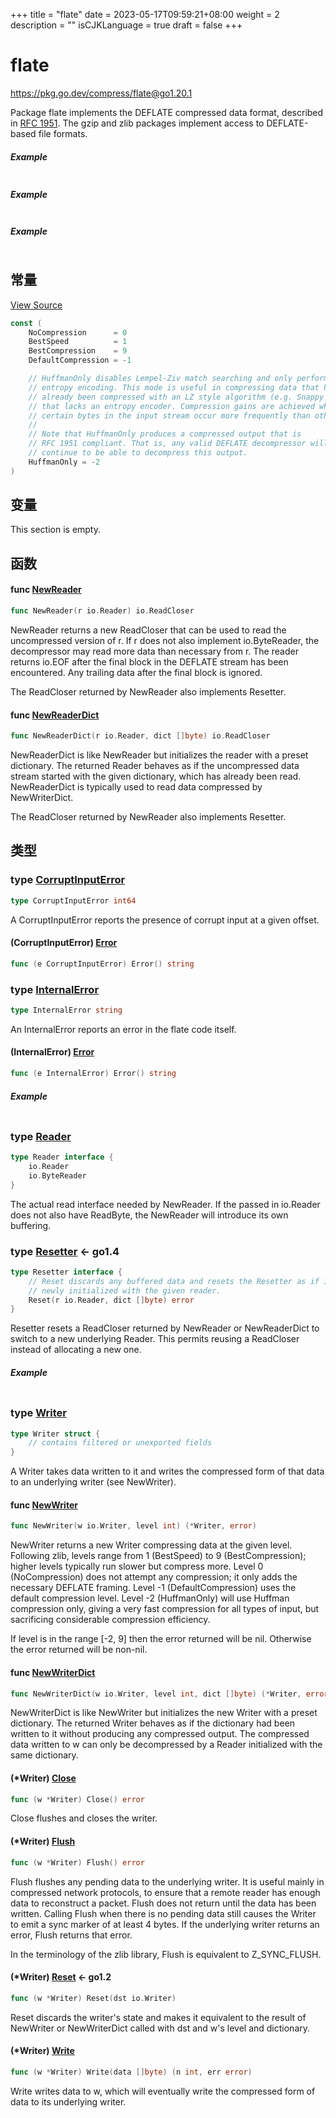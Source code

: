 +++
title = "flate"
date = 2023-05-17T09:59:21+08:00
weight = 2
description = ""
isCJKLanguage = true
draft = false
+++
# flate

https://pkg.go.dev/compress/flate@go1.20.1



Package flate implements the DEFLATE compressed data format, described in [RFC 1951](https://rfc-editor.org/rfc/rfc1951.html). The gzip and zlib packages implement access to DEFLATE-based file formats.

##### Example
``` go 
```

##### Example
``` go 
```

##### Example
``` go 
```









## 常量 

[View Source](https://cs.opensource.google/go/go/+/go1.20.1:src/compress/flate/deflate.go;l=14)

``` go 
const (
	NoCompression      = 0
	BestSpeed          = 1
	BestCompression    = 9
	DefaultCompression = -1

	// HuffmanOnly disables Lempel-Ziv match searching and only performs Huffman
	// entropy encoding. This mode is useful in compressing data that has
	// already been compressed with an LZ style algorithm (e.g. Snappy or LZ4)
	// that lacks an entropy encoder. Compression gains are achieved when
	// certain bytes in the input stream occur more frequently than others.
	//
	// Note that HuffmanOnly produces a compressed output that is
	// RFC 1951 compliant. That is, any valid DEFLATE decompressor will
	// continue to be able to decompress this output.
	HuffmanOnly = -2
)
```

## 变量

This section is empty.

## 函数

#### func [NewReader](https://cs.opensource.google/go/go/+/go1.20.1:src/compress/flate/inflate.go;l=796) 

``` go 
func NewReader(r io.Reader) io.ReadCloser
```

NewReader returns a new ReadCloser that can be used to read the uncompressed version of r. If r does not also implement io.ByteReader, the decompressor may read more data than necessary from r. The reader returns io.EOF after the final block in the DEFLATE stream has been encountered. Any trailing data after the final block is ignored.

The ReadCloser returned by NewReader also implements Resetter.

#### func [NewReaderDict](https://cs.opensource.google/go/go/+/go1.20.1:src/compress/flate/inflate.go;l=815) 

``` go 
func NewReaderDict(r io.Reader, dict []byte) io.ReadCloser
```

NewReaderDict is like NewReader but initializes the reader with a preset dictionary. The returned Reader behaves as if the uncompressed data stream started with the given dictionary, which has already been read. NewReaderDict is typically used to read data compressed by NewWriterDict.

The ReadCloser returned by NewReader also implements Resetter.

## 类型

### type [CorruptInputError](https://cs.opensource.google/go/go/+/go1.20.1:src/compress/flate/inflate.go;l=33) 

``` go 
type CorruptInputError int64
```

A CorruptInputError reports the presence of corrupt input at a given offset.

#### (CorruptInputError) [Error](https://cs.opensource.google/go/go/+/go1.20.1:src/compress/flate/inflate.go;l=35) 

``` go 
func (e CorruptInputError) Error() string
```

### type [InternalError](https://cs.opensource.google/go/go/+/go1.20.1:src/compress/flate/inflate.go;l=40) 

``` go 
type InternalError string
```

An InternalError reports an error in the flate code itself.

#### (InternalError) [Error](https://cs.opensource.google/go/go/+/go1.20.1:src/compress/flate/inflate.go;l=42) 

``` go 
func (e InternalError) Error() string
```

##### Example
``` go 
```

### type [Reader](https://cs.opensource.google/go/go/+/go1.20.1:src/compress/flate/inflate.go;l=261) 

``` go 
type Reader interface {
	io.Reader
	io.ByteReader
}
```

The actual read interface needed by NewReader. If the passed in io.Reader does not also have ReadByte, the NewReader will introduce its own buffering.

### type [Resetter](https://cs.opensource.google/go/go/+/go1.20.1:src/compress/flate/inflate.go;l=71)  <- go1.4

``` go 
type Resetter interface {
	// Reset discards any buffered data and resets the Resetter as if it was
	// newly initialized with the given reader.
	Reset(r io.Reader, dict []byte) error
}
```

Resetter resets a ReadCloser returned by NewReader or NewReaderDict to switch to a new underlying Reader. This permits reusing a ReadCloser instead of allocating a new one.

##### Example
``` go 
```

### type [Writer](https://cs.opensource.google/go/go/+/go1.20.1:src/compress/flate/deflate.go;l=702) 

``` go 
type Writer struct {
	// contains filtered or unexported fields
}
```

A Writer takes data written to it and writes the compressed form of that data to an underlying writer (see NewWriter).

#### func [NewWriter](https://cs.opensource.google/go/go/+/go1.20.1:src/compress/flate/deflate.go;l=665) 

``` go 
func NewWriter(w io.Writer, level int) (*Writer, error)
```

NewWriter returns a new Writer compressing data at the given level. Following zlib, levels range from 1 (BestSpeed) to 9 (BestCompression); higher levels typically run slower but compress more. Level 0 (NoCompression) does not attempt any compression; it only adds the necessary DEFLATE framing. Level -1 (DefaultCompression) uses the default compression level. Level -2 (HuffmanOnly) will use Huffman compression only, giving a very fast compression for all types of input, but sacrificing considerable compression efficiency.

If level is in the range [-2, 9] then the error returned will be nil. Otherwise the error returned will be non-nil.

#### func [NewWriterDict](https://cs.opensource.google/go/go/+/go1.20.1:src/compress/flate/deflate.go;l=679) 

``` go 
func NewWriterDict(w io.Writer, level int, dict []byte) (*Writer, error)
```

NewWriterDict is like NewWriter but initializes the new Writer with a preset dictionary. The returned Writer behaves as if the dictionary had been written to it without producing any compressed output. The compressed data written to w can only be decompressed by a Reader initialized with the same dictionary.

#### (*Writer) [Close](https://cs.opensource.google/go/go/+/go1.20.1:src/compress/flate/deflate.go;l=729) 

``` go 
func (w *Writer) Close() error
```

Close flushes and closes the writer.

#### (*Writer) [Flush](https://cs.opensource.google/go/go/+/go1.20.1:src/compress/flate/deflate.go;l=722) 

``` go 
func (w *Writer) Flush() error
```

Flush flushes any pending data to the underlying writer. It is useful mainly in compressed network protocols, to ensure that a remote reader has enough data to reconstruct a packet. Flush does not return until the data has been written. Calling Flush when there is no pending data still causes the Writer to emit a sync marker of at least 4 bytes. If the underlying writer returns an error, Flush returns that error.

In the terminology of the zlib library, Flush is equivalent to Z_SYNC_FLUSH.

#### (*Writer) [Reset](https://cs.opensource.google/go/go/+/go1.20.1:src/compress/flate/deflate.go;l=736)  <- go1.2

``` go 
func (w *Writer) Reset(dst io.Writer)
```

Reset discards the writer's state and makes it equivalent to the result of NewWriter or NewWriterDict called with dst and w's level and dictionary.

#### (*Writer) [Write](https://cs.opensource.google/go/go/+/go1.20.1:src/compress/flate/deflate.go;l=709) 

``` go 
func (w *Writer) Write(data []byte) (n int, err error)
```

Write writes data to w, which will eventually write the compressed form of data to its underlying writer.